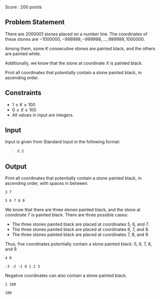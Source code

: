 Score : $200$ points

## Problem Statement

There are $2000001$ stones placed on a number line. The coordinates of these stones are $-1000000, -999999, -999998, \ldots, 999999, 1000000$.

Among them, some $K$ consecutive stones are painted black, and the others are painted white.

Additionally, we know that the stone at coordinate $X$ is painted black.

Print all coordinates that potentially contain a stone painted black, in ascending order.

## Constraints

- $1 \leq K \leq 100$
- $0 \leq X \leq 100$
- All values in input are integers.

## Input

Input is given from Standard Input in the following format:

> $K$ $X$

## Output

Print all coordinates that potentially contain a stone painted black, in ascending order, with spaces in between.

```input1
3 7
```

```output1
5 6 7 8 9
```

We know that there are three stones painted black, and the stone at coordinate $7$ is painted black. There are three possible cases:

- The three stones painted black are placed at coordinates $5$, $6$, and $7$.
- The three stones painted black are placed at coordinates $6$, $7$, and $8$.
- The three stones painted black are placed at coordinates $7$, $8$, and $9$.

Thus, five coordinates potentially contain a stone painted black: $5$, $6$, $7$, $8$, and $9$.

```input2
4 0
```

```output2
-3 -2 -1 0 1 2 3
```

Negative coordinates can also contain a stone painted black.

```input3
1 100
```

```output3
100
```